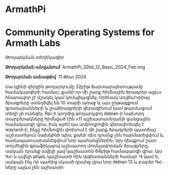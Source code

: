 # ArmathPi
# Community Operating Systems for Armath Labs
Թողարկման տեղեկագիր

**Թողարկման անվանում**՝ ArmathPi_32bit_12_Basic_2024_Feb.img

**Թողարման ամսաթիվ**` 11.Փետ.2024

Սա կլինի վերջին թողարկումը 32բիթ ճարտարպետությամբ համակարգերի համար, քանի որ մի շարք հիմնային ծրագրեր այլևս հնարավոր չէ մշակել կամ կոմպիլացնել։ Օրինակ Աղվես/Կրիայ ծրագրերը ստեղծվել են 10 տարի առաջ և այս ընթացքում գրադարանների և լրածրագրերի վերազինում կամ թարմացում տեղի չի ունեցել։
Rpi-ի կողմից թողարկվող debian-ի նախորդ տարբերակները հիմնված էին x11 աշխատասեղանի ցանցային համակարգի վրա, իսկ այժմ դա ամբողջովին վերափոխվել է wayland-ի, ինչը հիմնովին փոխում է մի շարք ծրագրերի պատճաշ աշխատելուն նախկինի պես, քանի դեռ դրանք չեն հարմարեցվում և համապատասխանեցվում նոր պահանջներին։ Այս դեպքում շատ տուժեցին գրաֆիկայով աշխատող մոդելավորման ծրագրերը, սակայն դրանք ավելի լավ կաշխատեն 64բիթ համակարգի վրա։ Այս ԳՀ-ն ավելի թեթև կաշխատի հին Այգեստանների համար՝ Գ կամ Ե, սակայն ինչ որ պահից սկսած դրանց վրա նոր debian 13 և բարձր ԳՀ-ները այլևս չեն աշխատի։
